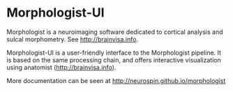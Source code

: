 Morphologist-UI
===============

Morphologist is a neuroimaging software dedicated to cortical analysis and sulcal morphometry. See http://brainvisa.info.

Morphologist-UI is a user-friendly interface to the Morphologist pipeline. It is based on the same processing chain, and offers interactive visualization using anatomist (http://brainvisa.info).

More documentation can be seen at http://neurospin.github.io/morphologist
